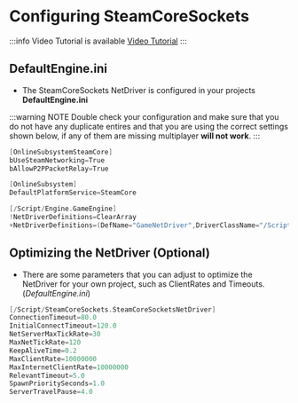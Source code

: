 # Configuring SteamCoreSockets

:::info Video Tutorial is available
[Video Tutorial](../videos/multiplayer/configuring-steam-multiplayer.mdx)
:::

## DefaultEngine.ini
- The SteamCoreSockets NetDriver is configured in your projects **DefaultEngine.ini**

:::warning NOTE
Double check your configuration and make sure that you do not have any duplicate entires and that you are using the correct settings shown below, if any of them are missing multiplayer **will not work**.
:::

```cpp
[OnlineSubsystemSteamCore]
bUseSteamNetworking=True
bAllowP2PPacketRelay=True

[OnlineSubsystem]
DefaultPlatformService=SteamCore

[/Script/Engine.GameEngine]
!NetDriverDefinitions=ClearArray
+NetDriverDefinitions=(DefName="GameNetDriver",DriverClassName="/Script/SteamCoreSockets.SteamCoreSocketsNetDriver",DriverClassNameFallback="/Script/OnlineSubsystemUtils.IpNetDriver")
```

## Optimizing the NetDriver (Optional)
- There are some parameters that you can adjust to optimize the NetDriver for your own project, such as ClientRates and Timeouts. (*DefaultEngine.ini*)

```cpp
[/Script/SteamCoreSockets.SteamCoreSocketsNetDriver]
ConnectionTimeout=80.0
InitialConnectTimeout=120.0
NetServerMaxTickRate=30
MaxNetTickRate=120
KeepAliveTime=0.2
MaxClientRate=10000000
MaxInternetClientRate=10000000
RelevantTimeout=5.0
SpawnPrioritySeconds=1.0
ServerTravelPause=4.0
```